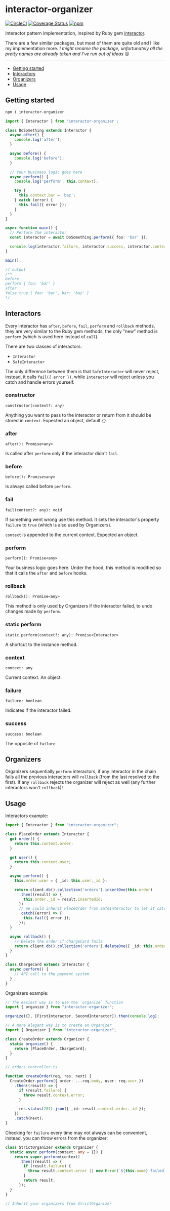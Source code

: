 # interactor-organizer

[![CircleCI](https://dl.circleci.com/status-badge/img/gh/digaev/interactor-js/tree/master.svg?style=svg)](https://dl.circleci.com/status-badge/redirect/gh/digaev/interactor-js/tree/master)
[![Coverage Status](https://coveralls.io/repos/github/digaev/interactor-js/badge.svg)](https://coveralls.io/github/digaev/interactor-js)
[![npm](https://img.shields.io/npm/v/interactor-organizer)](https://www.npmjs.com/package/interactor-organizer)

Interactor pattern implementation, inspired by Ruby gem [interactor](https://github.com/collectiveidea/interactor).

There are a few similar packages, but most of them are quite old and I like my implementation more. *I might rename the package, unfortunately all the pretty names are already taken and I've run out of ideas* 😕

___

* [Getting started](#getting-started)
* [Interactors](#interactors)
* [Organizers](#organizers)
* [Usage](#usage)

## Getting started

```bash
npm i interactor-organizer
```

```ts
import { Interactor } from 'interactor-organizer';

class DoSomething extends Interactor {
  async after() {
    console.log('after');
  }

  async before() {
    console.log('before');
  }

  // Your business logic goes here
  async perform() {
    console.log('perform', this.context);

    try {
      this.context.bar = 'baz';
    } catch (error) {
      this.fail({ error });
    }
  }
}

async function main() {
  // Perform the interactor
  const interactor = await DoSomething.perform({ foo: 'bar' });

  console.log(interactor.failure, interactor.success, interactor.context);
}

main();

// output
/**
before
perform { foo: 'bar' }
after
false true { foo: 'bar', bar: 'baz' }
*/
```

## Interactors

Every interactor has `after`, `before`, `fail`, `perform` and `rollback` methods, they are very similar to the Ruby gem methods, the only "new" method is `perform` (which is used here instead of `call`).

There are two classes of interactors:

* `Interactor`
* `SafeInteractor`

The only difference between them is that `SafeInteractor` will never reject, instead, it calls `fail({ error })`, while `Interactor` will reject unless you catch and handle errors yourself.

### constructor

`constructor(context?: any)`

Anything you want to pass to the interactor or return from it should be stored in `context`. Expected an object, default `{}`.

### after

`after(): Promise<any>`

Is called after `perform` only if the interactor didn't `fail`.

### before

`before(): Promise<any>`

Is always called before `perform`.

### fail

`fail(context?: any): void`

If something went wrong use this method. It sets the interactor's property `failure` to `true` (which is also used by Organizers).

`context` is appended to the current context. Expected an object.

### perform

`perform(): Promise<any>`

Your business logic goes here. Under the hood, this method is modified so that it calls the `after` and `before` hooks.

### rollback

`rollback(): Promise<any>`

This method is only used by Organizers if the interactor failed, to undo changes made by `perform`.

### static perform

`static perform(context?: any): Promise<Interactor>`

A shortcut to the instance method.

### context

`context: any`

Current context. An object.

### failure

`failure: boolean`

Indicates if the interactor failed.

### success

`success: boolean`

The opposite of `failure`.

## Organizers

Organizers sequentially `perform` interactors, if any interactor in the chain fails all the previous interactors will `rollback` (from the last resolved to the first). If any `rollback` rejects the organizer will reject as well (any further interactors won't `rollback`)!

## Usage

Interactors example:

```ts
import { Interactor } from "interactor-organizer";

class PlaceOrder extends Interactor {
  get order() {
    return this.context.order;
  }

  get user() {
    return this.context.user;
  }

  async perform() {
    this.order.user = { _id: this.user._id };

    return client.db().collection('orders').insertOne(this.order)
      .then((result) => {
        this.order._id = result.insertedId;
      })
      // We could inherit PlaceOrder from SafeInteractor to let it catch errors for us
      .catch((error) => {
        this.fail({ error });
      });
  }

  async rollback() {
    // Delete the order if ChargeCard fails
    return client.db().collection('orders').deleteOne({ _id: this.order._id })
  }
}

class ChargeCard extends Interactor {
  async perform() {
    // API call to the payment system
  }
}
```

Organizers example:

```ts
// The easiest way is to use the `organize` function
import { organize } from "interactor-organizer";

organize({}, [FirstInteractor, SecondInteractor]).then(console.log);
```

```ts
// A more elegant way is to create an Organizer
import { Organizer } from "interactor-organizer";

class CreateOrder extends Organizer {
  static organize() {
    return [PlaceOrder, ChargeCard];
  }
}
```

```ts
// orders.controller.ts

function createOrder(req, res, next) {
  CreateOrder.perform({ order: ...req.body, user: req.user })
    .then((result) => {
      if (result.failure) {
        throw result.context.error;
      }

      res.status(201).json({ _id: result.context.order._id });
    })
    .catch(next);
}
```

Checking for `failure` every time may not always can be convenient, instead, you can throw errors from the organizer:

```ts
class StrictOrganizer extends Organizer {
  static async perform(context: any = {}) {
    return super.perform(context)
      .then((result) => {
        if (result.failure) {
          throw result.context.error || new Error(`${this.name} failed`);
        }
        return result;
      });
  }
}

// Inherit your organizers from StrictOrganizer
```

